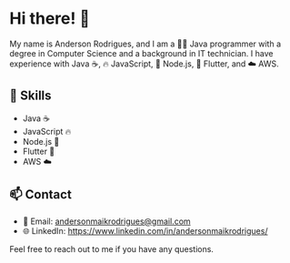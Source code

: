 # Hi there! 👋

My name is Anderson Rodrigues, and I am a 🧑‍💻 Java programmer with a degree in Computer Science and a background in IT technician. I have experience with Java ☕️, 🔥 JavaScript, 🚀 Node.js, 📱 Flutter, and ☁️ AWS.

<!-- ## 💼 Projects

Here are some of my recent projects:

- [Project Name 1](link to project): A web development project using Spring Boot.
- [Project Name 2](link to project): A mobile app developed with Flutter.
- [Project Name 3](link to project): An AWS Lambda integration project. -->

## 🚀 Skills

- Java ☕️
- JavaScript 🔥
- Node.js 🚀
- Flutter 📱
- AWS ☁️

## 📫 Contact

- 📧 Email: andersonmaikrodrigues@gmail.com
- 🌐 LinkedIn: https://www.linkedin.com/in/andersonmaikrodrigues/

Feel free to reach out to me if you have any questions.
